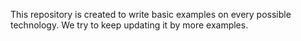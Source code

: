 This repository is created to write basic examples on every possible technology.
We try to keep updating it by more examples.
